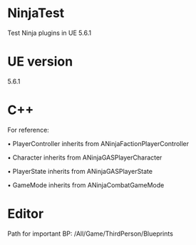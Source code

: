 # NinjaTest
Test Ninja plugins in UE 5.6.1

# UE version
5.6.1

# C++
For reference:

• PlayerController inherits from ANinjaFactionPlayerController

• Character inherits from ANinjaGASPlayerCharacter

• PlayerState inherits from ANinjaGASPlayerState

• GameMode inherits from ANinjaCombatGameMode


# Editor
Path for important BP: /All/Game/ThirdPerson/Blueprints
